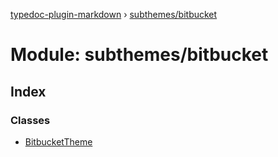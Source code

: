[typedoc-plugin-markdown](../README.md) › [subthemes/bitbucket](subthemes_bitbucket.md)

# Module: subthemes/bitbucket

## Index

### Classes

* [BitbucketTheme](../classes/subthemes_bitbucket.bitbuckettheme.md)
